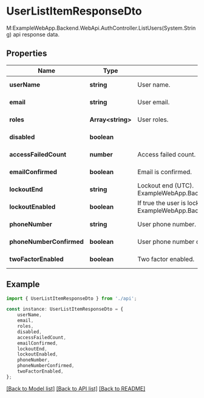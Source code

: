 # UserListItemResponseDto

M:ExampleWebApp.Backend.WebApi.AuthController.ListUsers(System.String) api response data.

## Properties

Name | Type | Description | Notes
------------ | ------------- | ------------- | -------------
**userName** | **string** | User name. | [default to undefined]
**email** | **string** | User email. | [default to undefined]
**roles** | **Array&lt;string&gt;** | User roles. | [default to undefined]
**disabled** | **boolean** |  | [default to undefined]
**accessFailedCount** | **number** | Access failed count. | [default to undefined]
**emailConfirmed** | **boolean** | Email is confirmed. | [default to undefined]
**lockoutEnd** | **string** | Lockout end (UTC). ExampleWebApp.Backend.WebApi.Services.Abstractions.Auth.DTOs.UserListItemResponseDto.LockoutEnabled. | [default to undefined]
**lockoutEnabled** | **boolean** | If true the user is lockout until ExampleWebApp.Backend.WebApi.Services.Abstractions.Auth.DTOs.UserListItemResponseDto.LockoutEnd. | [default to undefined]
**phoneNumber** | **string** | User phone number. | [default to undefined]
**phoneNumberConfirmed** | **boolean** | User phone number confirmed. | [default to undefined]
**twoFactorEnabled** | **boolean** | Two factor enabled. | [default to undefined]

## Example

```typescript
import { UserListItemResponseDto } from './api';

const instance: UserListItemResponseDto = {
    userName,
    email,
    roles,
    disabled,
    accessFailedCount,
    emailConfirmed,
    lockoutEnd,
    lockoutEnabled,
    phoneNumber,
    phoneNumberConfirmed,
    twoFactorEnabled,
};
```

[[Back to Model list]](../README.md#documentation-for-models) [[Back to API list]](../README.md#documentation-for-api-endpoints) [[Back to README]](../README.md)
